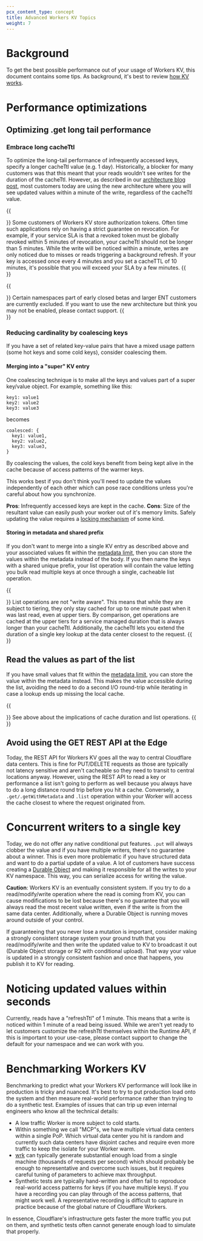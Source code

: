 ```yaml
---
pcx_content_type: concept
title: Advanced Workers KV Topics
weight: 7
---
```


# Background

To get the best possible performance out of your usage of Workers KV, this document contains some tips.
As background, it's best to review [how KV works](/workers/runtime-apis/kv/#writing-data-in-bulk).

# Performance optimizations

## Optimizing .get long tail performance

### Embrace long cacheTtl

To optimize the long-tail performance of infrequently accessed keys, specify a longer cacheTtl value (e.g. 1 day).
Historically, a blocker for many customers was that this meant that your reads wouldn't see writes for the duration of the cacheTtl.
However, as described in our [architecture blog post](https://blog.cloudflare.com/faster-workers-kv-architecture/), most customers today
are using the new architecture where you will see updated values within a minute of the write, regardless of the cacheTtl value.

{{<Aside type="note" header="Security considerations">}}
Some customers of Workers KV store authorization tokens. Often time such applications rely on having a strict guarantee on revocation.
For example, if your service SLA is that a revoked token must be globally revoked within 5 minutes of revocation, your cacheTtl should
not be longer than 5 minutes. While the write will be noticed within a minute, writes are only noticed due to misses or reads triggering
a background refresh. If your key is accessed once every 4 minutes and you set a cacheTTL of 10 minutes, it's possible that you will
exceed your SLA by a few minutes.
{{</Aside>}}

{{<Aside type="note" header="Availability of long cache TTL noticing writes quickly">}}
Certain namespaces part of early closed betas and larger ENT customers are currently excluded. If you want to use the new architecture
but think you may not be enabled, please contact support.
{{</Aside>}}

### Reducing cardinality by coalescing keys

If you have a set of related key-value pairs that have a mixed usage pattern (some hot keys and some cold keys), consider
coalescing them.

#### Merging into a "super" KV entry
One coalescing technique is to make all the keys and values part of a super key/value object. For example, something like this:
```
key1: value1
key2: value2
key3: value3
```
becomes
```
coalesced: {
  key1: value1,
  key2: value2,
  key3: value3,
}
```

By coalescing the values, the cold keys benefit from being kept alive in the cache because of access patterns of the warmer keys.

This works best if you don't think you'll need to update the values independently of each other which can pose race conditions unless you're
careful about how you synchronize.

**Pros**: Infrequently accessed keys are kept in the cache.
**Cons**: Size of the resultant value can easily push your worker out of it's memory limits. Safely updating the value requires a [locking mechanism](#concurrent-writers) of some kind.

#### Storing in metadata and shared prefix

If you don't want to merge into a single KV entry as described above and your associated values fit within the [metadata limit](/workers/platform/limits/#kv-limits),
then you can store the values within the metadata instead of the body. If you then name the keys with a shared unique prefix, your list operation will contain
the value letting you bulk read multiple keys at once through a single, cacheable list operation.

{{ <Aside type="note" header="List performance note"> }}
List operations are not "write aware". This means that while they are subject to tiering, they only stay cached for up to one minute past when it was last read, even
at upper tiers. By comparison, get operations are cached at the upper tiers for a service managed duration that is always longer than your cacheTtl. Additionally, the cacheTtl
lets you extend the duration of a single key lookup at the data center closest to the request.
{{ </Aside> }}

## Read the values as part of the list

If you have small values that fit within the [metadata limit](/workers/platform/limits/#kv-limits), you can store the value within the metadata instead.
This makes the value accessible during the list, avoiding the need to do a second I/O round-trip while iterating in case a lookup ends up missing the local cache.

{{ <Aside type="note" header="List performance note"> }}
See above about the implications of cache duration and list operations.
{{ </Aside> }}

## Avoid using the GET REST API at the Edge

Today, the REST API for Workers KV goes all the way to central Cloudflare data centers. This is fine for PUT/DELETE requests as
those are typically not latency sensitive and aren't cacheable so they need to transit to central locations anyway. However,
using the REST API to read a key or performance a list isn't going to perform as well because you always have to do a long
distance round trip before you hit a cache. Conversely, a `.get/.getWithMetadata` and `.list` operation within your Worker
will access the cache closest to where the request originated from.

# Concurrent writers to a single key

Today, we do not offer any native conditional put features. `.put` will always clobber the value and if you have multiple
writers, there's no guarantee about a winner. This is even more problematic if you have structured data and want to do a
partial update of a value. A lot of customers have success creating a [Durable Object](/workers/learning/using-durable-objects)
and making it responsible for all the writes to your KV namespace. This way, you can serialize access for writing the value.

**Caution**: Workers KV is an eventually consistent system. If you try to do a read/modify/write operation where the read is
coming from KV, you can cause modifications to be lost because there's no guarantee that you will always read the most recent
value written, even if the write is from the same data center. Additionally, where a Durable Object is running moves around
outside of your control.

If guaranteeing that you never lose a mutation is important, consider making a strongly consistent storage system your
ground truth that you read/modify/write and then write the updated value to KV to broadcast it out (Durable Object storage or
R2 with conditional upload). That way your value is updated in a strongly consistent fashion and once that happens, you publish
it to KV for reading.

# Noticing updated values within seconds

Currently, reads have a "refreshTtl" of 1 minute. This means that a write is noticed within 1 minute of a read being issued.
While we aren't yet ready to let customers customize the refreshTtl themselves within the Runtime API, if this is important
to your use-case, please contact support to change the default for your namespace and we can work with you.

# Benchmarking Workers KV

Benchmarking to predict what your Workers KV performance will look like in production is tricky and nuanced. It's best to try
to put production load onto the system and then measure real-world performance rather than trying to do a synthetic test.
Examples of issues that can trip up even internal engineers who know all the technical details:

* A low traffic Worker is more subject to cold starts.
* Within something we call "MCP"s, we have multiple virtual data centers within a single PoP. Which virtual data center you hit
is random and currently such data centers have disjoint caches and require even more traffic to keep the isolate for your Worker
warm.
* [wrk](https://github.com/wg/wrk) can typically generate substantial enough load from a single machine (thousands of requests
per second) which should probably be enough to representative and overcome such issues, but it requires careful tuning of
parameters to achieve max throughput.
* Synthetic tests are typically hand-written and often fail to reproduce real-world access patterns for keys (if you have multiple keys).
If you have a recording you can play through of the access patterns, that might work well. A representative recording is difficult
to capture in practice because of the global nature of Cloudflare Workers.

In essence, Cloudflare's infrastructure gets faster the more traffic you put on them, and synthetic tests often cannot generate
enough load to simulate that properly.
